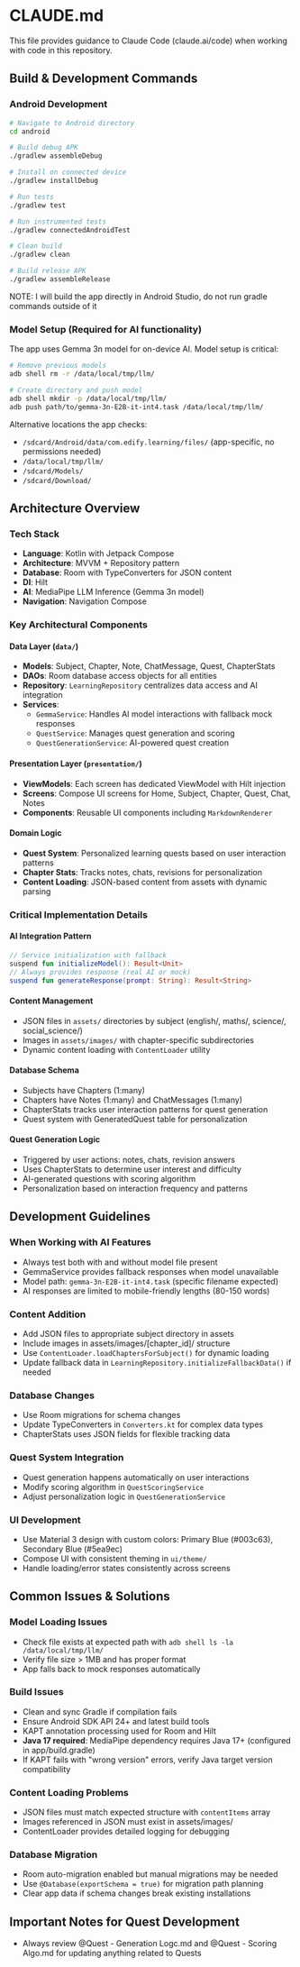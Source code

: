 # CLAUDE.md

This file provides guidance to Claude Code (claude.ai/code) when working with code in this repository.

## Build & Development Commands

### Android Development
```bash
# Navigate to Android directory
cd android

# Build debug APK
./gradlew assembleDebug

# Install on connected device
./gradlew installDebug

# Run tests
./gradlew test

# Run instrumented tests
./gradlew connectedAndroidTest

# Clean build
./gradlew clean

# Build release APK
./gradlew assembleRelease
```

NOTE: I will build the app directly in Android Studio, do not run gradle commands outside of it

### Model Setup (Required for AI functionality)
The app uses Gemma 3n model for on-device AI. Model setup is critical:

```bash
# Remove previous models
adb shell rm -r /data/local/tmp/llm/

# Create directory and push model
adb shell mkdir -p /data/local/tmp/llm/
adb push path/to/gemma-3n-E2B-it-int4.task /data/local/tmp/llm/
```

Alternative locations the app checks:
- `/sdcard/Android/data/com.edify.learning/files/` (app-specific, no permissions needed)
- `/data/local/tmp/llm/`
- `/sdcard/Models/`
- `/sdcard/Download/`

## Architecture Overview

### Tech Stack
- **Language**: Kotlin with Jetpack Compose
- **Architecture**: MVVM + Repository pattern
- **Database**: Room with TypeConverters for JSON content
- **DI**: Hilt
- **AI**: MediaPipe LLM Inference (Gemma 3n model)
- **Navigation**: Navigation Compose

### Key Architectural Components

#### Data Layer (`data/`)
- **Models**: Subject, Chapter, Note, ChatMessage, Quest, ChapterStats
- **DAOs**: Room database access objects for all entities
- **Repository**: `LearningRepository` centralizes data access and AI integration
- **Services**: 
  - `GemmaService`: Handles AI model interactions with fallback mock responses
  - `QuestService`: Manages quest generation and scoring
  - `QuestGenerationService`: AI-powered quest creation

#### Presentation Layer (`presentation/`)
- **ViewModels**: Each screen has dedicated ViewModel with Hilt injection
- **Screens**: Compose UI screens for Home, Subject, Chapter, Quest, Chat, Notes
- **Components**: Reusable UI components including `MarkdownRenderer`

#### Domain Logic
- **Quest System**: Personalized learning quests based on user interaction patterns
- **Chapter Stats**: Tracks notes, chats, revisions for personalization
- **Content Loading**: JSON-based content from assets with dynamic parsing

### Critical Implementation Details

#### AI Integration Pattern
```kotlin
// Service initialization with fallback
suspend fun initializeModel(): Result<Unit>
// Always provides response (real AI or mock)
suspend fun generateResponse(prompt: String): Result<String>
```

#### Content Management
- JSON files in `assets/` directories by subject (english/, maths/, science/, social_science/)
- Images in `assets/images/` with chapter-specific subdirectories
- Dynamic content loading with `ContentLoader` utility

#### Database Schema
- Subjects have Chapters (1:many)
- Chapters have Notes (1:many) and ChatMessages (1:many)
- ChapterStats tracks user interaction patterns for quest generation
- Quest system with GeneratedQuest table for personalization

#### Quest Generation Logic
- Triggered by user actions: notes, chats, revision answers
- Uses ChapterStats to determine user interest and difficulty
- AI-generated questions with scoring algorithm
- Personalization based on interaction frequency and patterns

## Development Guidelines

### When Working with AI Features
- Always test both with and without model file present
- GemmaService provides fallback responses when model unavailable
- Model path: `gemma-3n-E2B-it-int4.task` (specific filename expected)
- AI responses are limited to mobile-friendly lengths (80-150 words)

### Content Addition
- Add JSON files to appropriate subject directory in assets
- Include images in assets/images/[chapter_id]/ structure
- Use `ContentLoader.loadChaptersForSubject()` for dynamic loading
- Update fallback data in `LearningRepository.initializeFallbackData()` if needed

### Database Changes
- Use Room migrations for schema changes
- Update TypeConverters in `Converters.kt` for complex data types
- ChapterStats uses JSON fields for flexible tracking data

### Quest System Integration
- Quest generation happens automatically on user interactions
- Modify scoring algorithm in `QuestScoringService`
- Adjust personalization logic in `QuestGenerationService`

### UI Development
- Use Material 3 design with custom colors: Primary Blue (#003c63), Secondary Blue (#5ea9ec)
- Compose UI with consistent theming in `ui/theme/`
- Handle loading/error states consistently across screens

## Common Issues & Solutions

### Model Loading Issues
- Check file exists at expected path with `adb shell ls -la /data/local/tmp/llm/`
- Verify file size > 1MB and has proper format
- App falls back to mock responses automatically

### Build Issues
- Clean and sync Gradle if compilation fails
- Ensure Android SDK API 24+ and latest build tools
- KAPT annotation processing used for Room and Hilt
- **Java 17 required**: MediaPipe dependency requires Java 17+ (configured in app/build.gradle)
- If KAPT fails with "wrong version" errors, verify Java target version compatibility

### Content Loading Problems
- JSON files must match expected structure with `contentItems` array
- Images referenced in JSON must exist in assets/images/
- ContentLoader provides detailed logging for debugging

### Database Migration
- Room auto-migration enabled but manual migrations may be needed
- Use `@Database(exportSchema = true)` for migration path planning
- Clear app data if schema changes break existing installations

## Important Notes for Quest Development
- Always review @Quest - Generation Logc.md and @Quest - Scoring Algo.md for updating anything related to Quests
